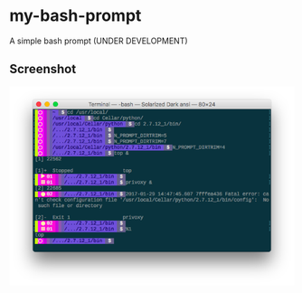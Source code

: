 # my-bash-prompt
A simple bash prompt (UNDER DEVELOPMENT)

## Screenshot
![alt tag](https://raw.githubusercontent.com/ic0n/my-bash-prompt/master/screen_shot/screenshot.png)
